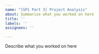 ```yaml
---
name: "[SP1 Part 3] Project Analysis"
about: Summarize what you worked on here
title: ''
labels: ''
assignees: ''

---
```


Describe what you worked on here
